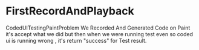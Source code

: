 # FirstRecordAndPlayback
CodedUITestingPaintProblem
We Recorded And Generated Code on Paint it's accept what we did but then 
when we were running test even so coded ui is running wrong  , it's return "success" for Test result.
